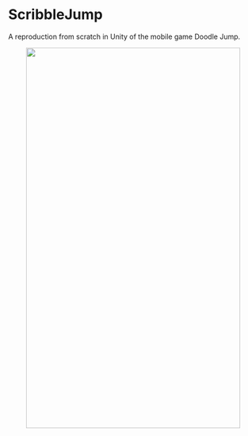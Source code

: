 # ScribbleJump
A reproduction from scratch in Unity of the mobile game Doodle Jump.

<div style="text-align:center"><img src="Doodle.gif" width="432" height="768"/></div>
